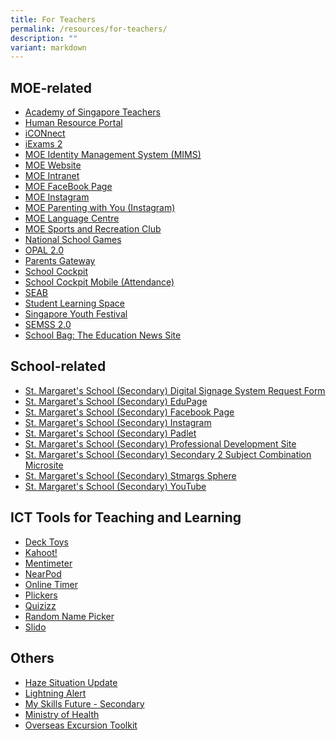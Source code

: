 ```yaml
---
title: For Teachers
permalink: /resources/for-teachers/
description: ""
variant: markdown
---
```

## MOE-related
* [Academy of Singapore Teachers](https://academyofsingaporeteachers.moe.edu.sg/)&nbsp;<br>
* [Human Resource Portal](https://www.hrp.gov.sg/hrp/#/)&nbsp;<br>
* [iCONnect](https://icon.moe.edu.sg/)<br>
* [iExams 2](https://iexams.seab.gov.sg/)&nbsp;<br>
* [MOE Identity Management System (MIMS)](https://idp.mims.moe.gov.sg/nidp/saml2/sso) <br>
* [MOE Website](https://www.moe.gov.sg/)&nbsp;<br>
* [MOE Intranet](http://intranet.moe.gov.sg/Pages/Home.aspx)&nbsp;<br>
* [MOE FaceBook Page](https://www.facebook.com/moesingapore/)&nbsp;<br>
* [MOE Instagram](https://www.instagram.com/moesingapore/?hl=en)&nbsp;<br>
* [MOE Parenting with You (Instagram)](https://www.instagram.com/parentingwith.moesg/?hl=en)&nbsp;<br>
* [MOE Language Centre](https://www.moelc.moe.edu.sg/)&nbsp;<br>
* [MOE Sports and Recreation Club](https://www.mesrc.net/)&nbsp;<br>  
* [National School Games](https://nsg.moe.edu.sg/nis/#!/login)&nbsp;<br>
* [OPAL 2.0](https://opal2.moe.edu.sg/) <br>
* [Parents Gateway](https://pg.moe.edu.sg/)&nbsp;<br>
* [School Cockpit](https://schoolcockpit.moe.gov.sg/)&nbsp;&nbsp;<br>
* [School Cockpit Mobile (Attendance)](https://scmobile.moe.edu.sg/login)&nbsp;<br>
* [SEAB](https://www.seab.gov.sg/)&nbsp;<br>  
* [Student Learning Space](https://vle.learning.moe.edu.sg/login) <br>
* [Singapore Youth Festival](https://www.syf.gov.sg/)&nbsp;
* [SEMSS 2.0](http://semss2.moe.gov.sg/Login/)&nbsp;<br>
* [School Bag: The Education News Site](https://www.schoolbag.edu.sg/)&nbsp;<br>

## School-related

* [St. Margaret's School (Secondary) Digital Signage System Request Form](https://go.gov.sg/smssdigitalsignagerequestform) <br>
* [St. Margaret's School (Secondary) EduPage](https://stmargssec.edupage.org/)&nbsp;<br>
* [St. Margaret's School (Secondary) Facebook Page](https://www.facebook.com/stmargssecsg/)&nbsp;<br>
* [St. Margaret's School (Secondary) Instagram](https://www.instagram.com/stmargssecsg/)&nbsp;<br>
* [St. Margaret's School (Secondary) Padlet](https://stmargaretssecondary1.padlet.org/) <br>
* [St. Margaret's School (Secondary) Professional Development Site](https://go.gov.sg/smss-staffsite)<br>
* [St. Margaret's School (Secondary) Secondary 2 Subject Combination Microsite](https://sites.google.com/stmargs.edu.sg/sec-2-combination-exercise/home?authuser=0) <br>
* [St. Margaret's School (Secondary) Stmargs Sphere](https://sites.google.com/moe.edu.sg/stmargssphere/home)&nbsp;<br>
* [St. Margaret's School (Secondary) YouTube](https://www.youtube.com/user/stmargssecsg) 

## ICT Tools for Teaching and Learning

* [Deck Toys](https://deck.toys/)&nbsp; 
* [Kahoot!](https://kahoot.com/schools/)&nbsp;<br> 
* [Mentimeter](https://www.mentimeter.com/)<br>
* [NearPod](https://nearpod.com/login/)<br>
* [Online Timer](https://www.online-stopwatch.com/countdown-timer/)&nbsp;<br>
* [Plickers](https://www.mentimeter.com/)&nbsp;<br>
* [Quizizz](https://quizizz.com/teachers?ref=header_tab)&nbsp;<br>
* [Random Name Picker](https://www.classtools.net/random-name-picker/)&nbsp;<br>
* [Slido](https://www.slido.com/) <br>


## Others
* [Haze Situation Update](https://www.haze.gov.sg/)&nbsp;<br>
* [Lightning Alert](http://www.weather.gov.sg/lightning/lightning/lightningalertinformationsystem.jsp)
* [My Skills Future - Secondary](https://www.myskillsfuture.gov.sg/content/student/en/secondary.html)&nbsp;<br>
* [Ministry of Health](https://www.moh.gov.sg/home)&nbsp;<br>
* [Overseas Excursion Toolkit](https://www.internationalsos.com/) <br>